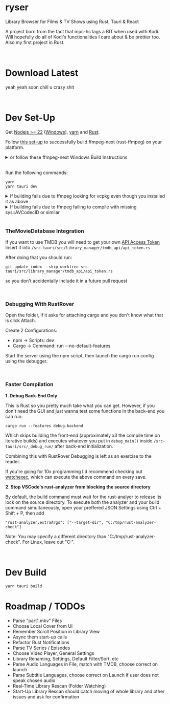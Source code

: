 # ryser

Library Browser for Films & TV Shows using Rust, Tauri & React

A project born from the fact that mpc-hc lags a BIT when used with Kodi. Will hopefully do all of Kodi's functionalities I care about & be prettier too. Also my first project in Rust.

<br>

# Download Latest

yeah yeah soon chill u crazy shit

<br>

# Dev Set-Up

Get [Nodejs >= 22](https://github.com/nvm-sh/nvm/) ([Windows](https://github.com/coreybutler/nvm-windows/)), [yarn](https://classic.yarnpkg.com/lang/en/docs/install/#windows-stable) and [Rust](https://www.rust-lang.org/tools/install).

Follow [this set-up](https://github.com/zmwangx/rust-ffmpeg/wiki/Notes-on-building) to successfully build ffmpeg-next (rust-ffmpeg) on your platform.

<details><summary>or follow these ffmpeg-next Windows Build Instructions</summary>

- [Install LLVM](https://releases.llvm.org/download.html) (LLVM-xx.x.x-win64.exe on linked GitHub release)
- [Download FFMPEG >=7.1.1](https://github.com/GyanD/codexffmpeg/releases) (choose full-build-shared! or similar, if unsure [check here](https://ffmpeg.org/download.html) or [just download this](https://github.com/GyanD/codexffmpeg/releases/download/7.1.1/ffmpeg-7.1.1-full_build-shared.7z))
- Add both LLVM's and FFMPEG's `bin` folders to your `PATH`
- Create `FFMPEG_DIR` environmental variable and set it to your extracted FFMPEG dir (where include and lib reside)
- Restart your shell or PC (verify installs & paths using `clang -v` and `ffmpeg -version`)
  </details>

<br/>

Run the following commands:

```
yarn
yarn tauri dev
```

<details><summary>If building fails due to ffmpeg looking for vcpkg even though you installed it as above</summary>

```
git clone https://github.com/microsoft/vcpkg
cd vcpkg
vcpkg integrate install
```

(Restart shell or PC and try again)

</details>

<details><summary>If building fails due to ffmpeg failing to compile with missing sys::AVCodecID or similar</summary>
Try

```
yarn tauri build
```

If that works you can just run the dev build as seperate components by opening one shell with `yarn dev` and one with `cargo run` (see also the RustRover Debug set-up below)

</details>

<br>

### TheMovieDatabase Integration

If you want to use TMDB you will need to get your own [API Access Token](https://www.themoviedb.org/settings/api) \
Insert it into `/src-tauri/src/library_manager/tmdb_api/api_token.rs`

After doing that you should run:

```
git update-index --skip-worktree src-tauri/src/library_manager/tmdb_api/api_token.rs
```

so you don't accidentally include it in a future pull request

<br>

### Debugging With RustRover

Open the folder, if it asks for attaching cargo and you don't know what that is click Attach.

Create 2 Configurations:

- npm -> Scripts: dev
- Cargo -> Command: run --no-default-features

Start the server using the npm script, then launch the cargo run config using the debugger.

<br>

### Faster Compilation

**1. Debug Back-End Only**

This is Rust so you pretty much take what you can get. However, if you don't need the GUI and just wanna test some functions in the back-end you can run:

`cargo run --features debug-backend`

Which skips building the front-end (approximately x3 the compile time on iterative builds) and executes whatever you put in `debug_main()` inside `/src-tauri/src/_debug_run/` after back-end initialization.

Combining this with RustRover Debugging is left as an exercise to the reader.

If you're going for 10x programming I'd recommend checking out [watchexec](https://github.com/watchexec/watchexec), which can execute the above command on every save.

**2. Stop VSCode's rust-analyzer from blocking the source directory**

By default, the build command must wait for the rust-analyer to release its lock on the source directory.
To execute both the analyzer and your build command simultaneously, open your preffered JSON Settings using Ctrl + Shift + P, then add

`"rust-analyzer.extraArgs": ["--target-dir", "C:/tmp/rust-analyzer-check"]`

Note: You may specify a different directory than "C:/tmp/rust-analyzer-check". For Linux, leave out "C:".

<br>

# Dev Build

```
yarn tauri build
```

# Roadmap / TODOs

- Parse "part1.mkv" Files
- Choose Local Cover from UI
- Remember Scroll Position in Library View
- Async them start-up calls
- Refactor Rust Notifications
- Parse TV Series / Episodes
- Choose Video Player, General Settings
- Library Renaming, Settings, Default Filter/Sort, etc
- Parse Audio Languages in File, match with TMDB, choose correct on launch
- Parse Subtitle Languages, choose correct on Launch if user does not speak chosen audio
- Real-Time Library Rescan (Folder Watching)
- Start-Up Library Rescan should catch moving of whole library and other issues and ask for confirmation
